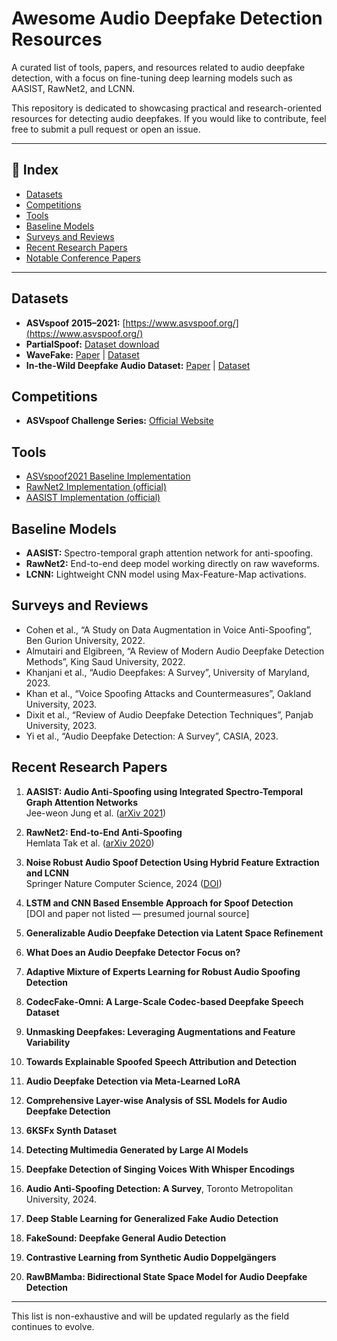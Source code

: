 # Awesome Audio Deepfake Detection Resources

A curated list of tools, papers, and resources related to audio deepfake detection, with a focus on fine-tuning deep learning models such as AASIST, RawNet2, and LCNN.

This repository is dedicated to showcasing practical and research-oriented resources for detecting audio deepfakes. If you would like to contribute, feel free to submit a pull request or open an issue.

---

## 📘 Index

- [Datasets](#datasets)
- [Competitions](#competitions)
- [Tools](#tools)
- [Baseline Models](#baseline-models)
- [Surveys and Reviews](#surveys-and-reviews)
- [Recent Research Papers](#recent-research-papers)
- [Notable Conference Papers](#notable-conference-papers)

---

## Datasets

- **ASVspoof 2015–2021:** [https://www.asvspoof.org/](https://www.asvspoof.org/)
- **PartialSpoof:** [Dataset download](https://github.com/nii-yamagishilab/partialspoof)
- **WaveFake:** [Paper](https://arxiv.org/abs/2110.06764) | [Dataset](https://github.com/kevalnagda/wavefake)
- **In-the-Wild Deepfake Audio Dataset:** [Paper](https://arxiv.org/abs/2209.12494) | [Dataset](https://github.com/Ramya-edu/AudioDeepFake-InWild)

## Competitions

- **ASVspoof Challenge Series:** [Official Website](https://www.asvspoof.org/)

## Tools

- [ASVspoof2021 Baseline Implementation](https://github.com/asvspoof-challenge/2021)
- [RawNet2 Implementation (official)](https://github.com/Jungjee/RawNet2)
- [AASIST Implementation (official)](https://github.com/clovaai/aasist)

## Baseline Models

- **AASIST:** Spectro-temporal graph attention network for anti-spoofing.
- **RawNet2:** End-to-end deep model working directly on raw waveforms.
- **LCNN:** Lightweight CNN model using Max-Feature-Map activations.

## Surveys and Reviews

- Cohen et al., “A Study on Data Augmentation in Voice Anti-Spoofing”, Ben Gurion University, 2022.
- Almutairi and Elgibreen, “A Review of Modern Audio Deepfake Detection Methods”, King Saud University, 2022.
- Khanjani et al., “Audio Deepfakes: A Survey”, University of Maryland, 2023.
- Khan et al., “Voice Spoofing Attacks and Countermeasures”, Oakland University, 2023.
- Dixit et al., “Review of Audio Deepfake Detection Techniques”, Panjab University, 2023.
- Yi et al., “Audio Deepfake Detection: A Survey”, CASIA, 2023.

## Recent Research Papers

1. **AASIST: Audio Anti-Spoofing using Integrated Spectro-Temporal Graph Attention Networks**  
   Jee-weon Jung et al. ([arXiv 2021](https://arxiv.org/abs/2110.01200))

2. **RawNet2: End-to-End Anti-Spoofing**  
   Hemlata Tak et al. ([arXiv 2020](https://arxiv.org/abs/2011.01108))

3. **Noise Robust Audio Spoof Detection Using Hybrid Feature Extraction and LCNN**  
   Springer Nature Computer Science, 2024 ([DOI](https://doi.org/10.1007/s42979-024-02774-9))

4. **LSTM and CNN Based Ensemble Approach for Spoof Detection**  
   [DOI and paper not listed — presumed journal source]

5. **Generalizable Audio Deepfake Detection via Latent Space Refinement**

6. **What Does an Audio Deepfake Detector Focus on?**

7. **Adaptive Mixture of Experts Learning for Robust Audio Spoofing Detection**

8. **CodecFake-Omni: A Large-Scale Codec-based Deepfake Speech Dataset**

9. **Unmasking Deepfakes: Leveraging Augmentations and Feature Variability**

10. **Towards Explainable Spoofed Speech Attribution and Detection**

11. **Audio Deepfake Detection via Meta-Learned LoRA**

12. **Comprehensive Layer-wise Analysis of SSL Models for Audio Deepfake Detection**

13. **6KSFx Synth Dataset**

14. **Detecting Multimedia Generated by Large AI Models**

15. **Deepfake Detection of Singing Voices With Whisper Encodings**

16. **Audio Anti-Spoofing Detection: A Survey**, Toronto Metropolitan University, 2024.

17. **Deep Stable Learning for Generalized Fake Audio Detection**

18. **FakeSound: Deepfake General Audio Detection**

19. **Contrastive Learning from Synthetic Audio Doppelgängers**

20. **RawBMamba: Bidirectional State Space Model for Audio Deepfake Detection**

---

This list is non-exhaustive and will be updated regularly as the field continues to evolve.
